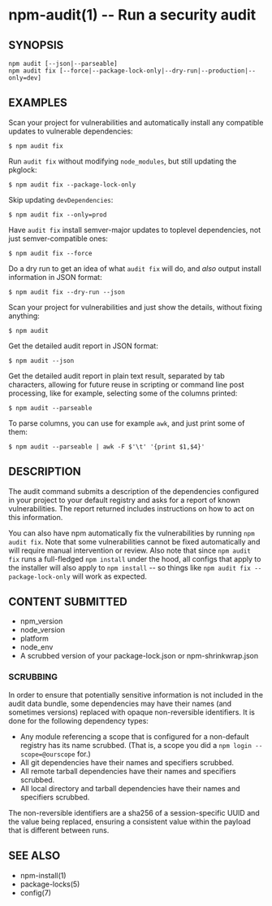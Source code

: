 npm-audit(1) -- Run a security audit
====================================

## SYNOPSIS

    npm audit [--json|--parseable]
    npm audit fix [--force|--package-lock-only|--dry-run|--production|--only=dev]

## EXAMPLES

Scan your project for vulnerabilities and automatically install any compatible
updates to vulnerable dependencies:
```
$ npm audit fix
```

Run `audit fix` without modifying `node_modules`, but still updating the
pkglock:
```
$ npm audit fix --package-lock-only
```

Skip updating `devDependencies`:
```
$ npm audit fix --only=prod
```

Have `audit fix` install semver-major updates to toplevel dependencies, not just
semver-compatible ones:
```
$ npm audit fix --force
```

Do a dry run to get an idea of what `audit fix` will do, and _also_ output
install information in JSON format:
```
$ npm audit fix --dry-run --json
```

Scan your project for vulnerabilities and just show the details, without fixing
anything:
```
$ npm audit
```

Get the detailed audit report in JSON format:
```
$ npm audit --json
```

Get the detailed audit report in plain text result, separated by tab characters, allowing for
future reuse in scripting or command line post processing, like for example, selecting
some of the columns printed:
```
$ npm audit --parseable
```

To parse columns, you can use for example `awk`, and just print some of them:
```
$ npm audit --parseable | awk -F $'\t' '{print $1,$4}'
```

## DESCRIPTION

The audit command submits a description of the dependencies configured in
your project to your default registry and asks for a report of known
vulnerabilities. The report returned includes instructions on how to act on
this information.

You can also have npm automatically fix the vulnerabilities by running `npm
audit fix`. Note that some vulnerabilities cannot be fixed automatically and
will require manual intervention or review. Also note that since `npm audit fix`
runs a full-fledged `npm install` under the hood, all configs that apply to the
installer will also apply to `npm install` -- so things like `npm audit fix
--package-lock-only` will work as expected.

## CONTENT SUBMITTED

* npm_version
* node_version
* platform
* node_env
* A scrubbed version of your package-lock.json or npm-shrinkwrap.json

### SCRUBBING

In order to ensure that potentially sensitive information is not included in
the audit data bundle, some dependencies may have their names (and sometimes
versions) replaced with opaque non-reversible identifiers.  It is done for
the following dependency types:

* Any module referencing a scope that is configured for a non-default
  registry has its name scrubbed.  (That is, a scope you did a `npm login --scope=@ourscope` for.)
* All git dependencies have their names and specifiers scrubbed.
* All remote tarball dependencies have their names and specifiers scrubbed.
* All local directory and tarball dependencies have their names and specifiers scrubbed.

The non-reversible identifiers are a sha256 of a session-specific UUID and the
value being replaced, ensuring a consistent value within the payload that is
different between runs.

## SEE ALSO

* npm-install(1)
* package-locks(5)
* config(7)
